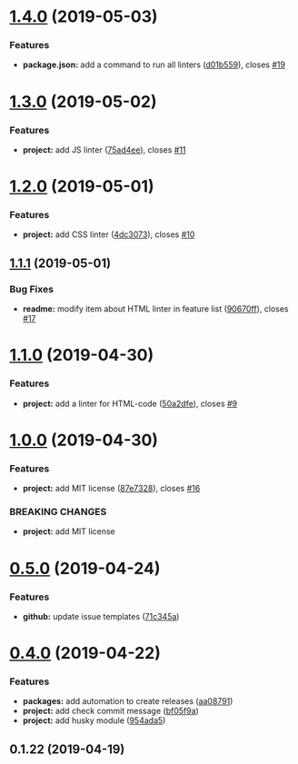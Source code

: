 <a name="1.4.0"></a>
# [1.4.0](https://github.com/ecmatonix/starter-website-lite/compare/v1.3.0...v1.4.0) (2019-05-03)


### Features

* **package.json:** add a command to run all linters ([d01b559](https://github.com/ecmatonix/starter-website-lite/commit/d01b559)), closes [#19](https://github.com/ecmatonix/starter-website-lite/issues/19)



<a name="1.3.0"></a>
# [1.3.0](https://github.com/ecmatonix/starter-website-lite/compare/v1.2.0...v1.3.0) (2019-05-02)


### Features

* **project:** add JS linter ([75ad4ee](https://github.com/ecmatonix/starter-website-lite/commit/75ad4ee)), closes [#11](https://github.com/ecmatonix/starter-website-lite/issues/11)



<a name="1.2.0"></a>
# [1.2.0](https://github.com/ecmatonix/starter-website-lite/compare/v1.1.1...v1.2.0) (2019-05-01)


### Features

* **project:** add CSS linter ([4dc3073](https://github.com/ecmatonix/starter-website-lite/commit/4dc3073)), closes [#10](https://github.com/ecmatonix/starter-website-lite/issues/10)



<a name="1.1.1"></a>
## [1.1.1](https://github.com/ecmatonix/starter-website-lite/compare/v1.1.0...v1.1.1) (2019-05-01)


### Bug Fixes

* **readme:** modify item about HTML linter in feature list ([90670ff](https://github.com/ecmatonix/starter-website-lite/commit/90670ff)), closes [#17](https://github.com/ecmatonix/starter-website-lite/issues/17)



<a name="1.1.0"></a>
# [1.1.0](https://github.com/ecmatonix/starter-website-lite/compare/v1.0.0...v1.1.0) (2019-04-30)


### Features

* **project:** add a linter for HTML-code ([50a2dfe](https://github.com/ecmatonix/starter-website-lite/commit/50a2dfe)), closes [#9](https://github.com/ecmatonix/starter-website-lite/issues/9)



<a name="1.0.0"></a>
# [1.0.0](https://github.com/ecmatonix/starter-website-lite/compare/v0.5.0...v1.0.0) (2019-04-30)


### Features

* **project:** add MIT license ([87e7328](https://github.com/ecmatonix/starter-website-lite/commit/87e7328)), closes [#16](https://github.com/ecmatonix/starter-website-lite/issues/16)


### BREAKING CHANGES

* **project:** add MIT license



<a name="0.5.0"></a>
# [0.5.0](https://github.com/ecmatonix/starter-website-lite/compare/v0.4.0...v0.5.0) (2019-04-24)


### Features

* **github:** update issue templates ([71c345a](https://github.com/ecmatonix/starter-website-lite/commit/71c345a))



<a name="0.4.0"></a>
# [0.4.0](https://github.com/ecmatonix/starter-website-lite/compare/v0.1.22...v0.4.0) (2019-04-22)


### Features

* **packages:** add automation to create releases ([aa08791](https://github.com/ecmatonix/starter-website-lite/commit/aa08791))
* **project:** add check commit message ([bf05f9a](https://github.com/ecmatonix/starter-website-lite/commit/bf05f9a))
* **project:** add husky module ([954ada5](https://github.com/ecmatonix/starter-website-lite/commit/954ada5))



<a name="0.1.22"></a>
## 0.1.22 (2019-04-19)



